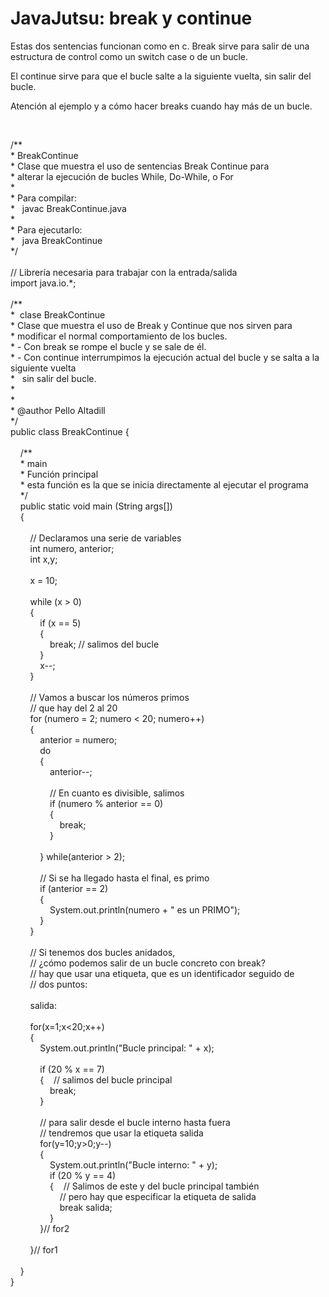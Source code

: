 <h1>
	JavaJutsu: break y continue</h1>
<p>
	Estas dos sentencias funcionan como en c. Break sirve para salir de una estructura de control como un switch case o de un bucle.</p>
<p>
	El continue sirve para que el bucle salte a la siguiente vuelta, sin salir del bucle.</p>
<p>
	Atenci&oacute;n al ejemplo y a c&oacute;mo hacer breaks cuando hay m&aacute;s de un bucle.</p>
<p>
	&nbsp;</p>
<p>
	/**<br />
	* BreakContinue<br />
	* Clase que muestra el uso de sentencias Break Continue para<br />
	* alterar la ejecuci&oacute;n de bucles While, Do-While, o For<br />
	*<br />
	* Para compilar:<br />
	*&nbsp;&nbsp; javac BreakContinue.java<br />
	*<br />
	* Para ejecutarlo:<br />
	*&nbsp;&nbsp; java BreakContinue<br />
	*/<br />
	&nbsp;<br />
	// Librer&iacute;a necesaria para trabajar con la entrada/salida<br />
	import java.io.*;<br />
	&nbsp;<br />
	/**<br />
	*&nbsp; clase BreakContinue<br />
	* Clase que muestra el uso de Break y Continue que nos sirven para<br />
	* modificar el normal comportamiento de los bucles.<br />
	* - Con break se rompe el bucle y se sale de &eacute;l.<br />
	* - Con continue interrumpimos la ejecuci&oacute;n actual del bucle y se salta a la siguiente vuelta<br />
	*&nbsp;&nbsp; sin salir del bucle. &nbsp;<br />
	*<br />
	*<br />
	* @author Pello Altadill<br />
	*/<br />
	public class BreakContinue {<br />
	&nbsp;&nbsp; &nbsp;<br />
	&nbsp;&nbsp; &nbsp;/**<br />
	&nbsp;&nbsp; &nbsp;* main<br />
	&nbsp;&nbsp; &nbsp;* Funci&oacute;n principal<br />
	&nbsp;&nbsp; &nbsp;* esta funci&oacute;n es la que se inicia directamente al ejecutar el programa<br />
	&nbsp;&nbsp; &nbsp;*/<br />
	&nbsp;&nbsp; &nbsp;public static void main (String args[])<br />
	&nbsp;&nbsp; &nbsp;{<br />
	&nbsp;&nbsp; &nbsp;&nbsp;&nbsp; &nbsp;<br />
	&nbsp;&nbsp; &nbsp;&nbsp;&nbsp; &nbsp;// Declaramos una serie de variables<br />
	&nbsp;&nbsp; &nbsp;&nbsp;&nbsp; &nbsp;int numero, anterior;<br />
	&nbsp;&nbsp; &nbsp;&nbsp;&nbsp; &nbsp;int x,y;<br />
	&nbsp;&nbsp; &nbsp;&nbsp;&nbsp; &nbsp;<br />
	&nbsp;&nbsp; &nbsp;&nbsp;&nbsp; &nbsp;x = 10;<br />
	&nbsp;&nbsp; &nbsp;&nbsp;&nbsp; &nbsp;<br />
	&nbsp;&nbsp; &nbsp;&nbsp;&nbsp; &nbsp;while (x &gt; 0)<br />
	&nbsp;&nbsp; &nbsp;&nbsp;&nbsp; &nbsp;{<br />
	&nbsp;&nbsp; &nbsp;&nbsp;&nbsp; &nbsp;&nbsp;&nbsp; &nbsp;if (x == 5)<br />
	&nbsp;&nbsp; &nbsp;&nbsp;&nbsp; &nbsp;&nbsp;&nbsp; &nbsp;{<br />
	&nbsp;&nbsp; &nbsp;&nbsp;&nbsp; &nbsp;&nbsp;&nbsp; &nbsp;&nbsp;&nbsp; &nbsp;break; // salimos del bucle<br />
	&nbsp;&nbsp; &nbsp;&nbsp;&nbsp; &nbsp;&nbsp;&nbsp; &nbsp;}<br />
	&nbsp;&nbsp; &nbsp;&nbsp;&nbsp; &nbsp;&nbsp;&nbsp; &nbsp;x--;<br />
	&nbsp;&nbsp; &nbsp;&nbsp;&nbsp; &nbsp;}<br />
	&nbsp;&nbsp; &nbsp;&nbsp;&nbsp; &nbsp;<br />
	&nbsp;&nbsp; &nbsp;&nbsp;&nbsp; &nbsp;// Vamos a buscar los n&uacute;meros primos<br />
	&nbsp;&nbsp; &nbsp;&nbsp;&nbsp; &nbsp;// que hay del 2 al 20<br />
	&nbsp;&nbsp; &nbsp;&nbsp;&nbsp; &nbsp;for (numero = 2; numero &lt; 20; numero++)<br />
	&nbsp;&nbsp; &nbsp;&nbsp;&nbsp; &nbsp;{<br />
	&nbsp;&nbsp; &nbsp;&nbsp;&nbsp; &nbsp;&nbsp;&nbsp; &nbsp;anterior = numero;<br />
	&nbsp;&nbsp; &nbsp;&nbsp;&nbsp; &nbsp;&nbsp;&nbsp; &nbsp;do<br />
	&nbsp;&nbsp; &nbsp;&nbsp;&nbsp; &nbsp;&nbsp;&nbsp; &nbsp;{<br />
	&nbsp;&nbsp; &nbsp;&nbsp;&nbsp; &nbsp;&nbsp;&nbsp; &nbsp;&nbsp;&nbsp; &nbsp;anterior--;<br />
	&nbsp;<br />
	&nbsp;&nbsp; &nbsp;&nbsp;&nbsp; &nbsp;&nbsp;&nbsp; &nbsp;&nbsp;&nbsp; &nbsp;// En cuanto es divisible, salimos<br />
	&nbsp;&nbsp; &nbsp;&nbsp;&nbsp; &nbsp;&nbsp;&nbsp; &nbsp;&nbsp;&nbsp; &nbsp;if (numero % anterior == 0)<br />
	&nbsp;&nbsp; &nbsp;&nbsp;&nbsp; &nbsp;&nbsp;&nbsp; &nbsp;&nbsp;&nbsp; &nbsp;{<br />
	&nbsp;&nbsp; &nbsp;&nbsp;&nbsp; &nbsp;&nbsp;&nbsp; &nbsp;&nbsp;&nbsp; &nbsp;&nbsp;&nbsp; &nbsp;break;&nbsp;&nbsp; &nbsp;<br />
	&nbsp;&nbsp; &nbsp;&nbsp;&nbsp; &nbsp;&nbsp;&nbsp; &nbsp;&nbsp;&nbsp; &nbsp;}<br />
	&nbsp;&nbsp; &nbsp;&nbsp;&nbsp; &nbsp;&nbsp;&nbsp; &nbsp;<br />
	&nbsp;&nbsp; &nbsp;&nbsp;&nbsp; &nbsp;&nbsp;&nbsp; &nbsp;} while(anterior &gt; 2);<br />
	&nbsp;&nbsp; &nbsp;&nbsp;&nbsp; &nbsp;&nbsp;&nbsp; &nbsp;<br />
	&nbsp;&nbsp; &nbsp;&nbsp;&nbsp; &nbsp;&nbsp;&nbsp; &nbsp;// Si se ha llegado hasta el final, es primo<br />
	&nbsp;&nbsp; &nbsp;&nbsp;&nbsp; &nbsp;&nbsp;&nbsp; &nbsp;if (anterior == 2)<br />
	&nbsp;&nbsp; &nbsp;&nbsp;&nbsp; &nbsp;&nbsp;&nbsp; &nbsp;{<br />
	&nbsp;&nbsp; &nbsp;&nbsp;&nbsp; &nbsp;&nbsp;&nbsp; &nbsp;&nbsp;&nbsp; &nbsp;System.out.println(numero + &quot; es un PRIMO&quot;);<br />
	&nbsp;&nbsp; &nbsp;&nbsp;&nbsp; &nbsp;&nbsp;&nbsp; &nbsp;}<br />
	&nbsp;&nbsp; &nbsp;&nbsp;&nbsp; &nbsp;}<br />
	&nbsp;&nbsp; &nbsp;&nbsp;&nbsp; &nbsp;<br />
	&nbsp;&nbsp; &nbsp;&nbsp;&nbsp; &nbsp;// Si tenemos dos bucles anidados, &nbsp;<br />
	&nbsp;&nbsp; &nbsp;&nbsp;&nbsp; &nbsp;// &iquest;c&oacute;mo podemos salir de un bucle concreto con break?<br />
	&nbsp;&nbsp; &nbsp;&nbsp;&nbsp; &nbsp;// hay que usar una etiqueta, que es un identificador seguido de<br />
	&nbsp;&nbsp; &nbsp;&nbsp;&nbsp; &nbsp;// dos puntos:<br />
	&nbsp;&nbsp; &nbsp;&nbsp;&nbsp; &nbsp;<br />
	&nbsp;&nbsp; &nbsp;&nbsp;&nbsp; &nbsp;salida:<br />
	&nbsp;&nbsp; &nbsp;&nbsp;&nbsp; &nbsp;<br />
	&nbsp;&nbsp; &nbsp;&nbsp;&nbsp; &nbsp;for(x=1;x&lt;20;x++)<br />
	&nbsp;&nbsp; &nbsp;&nbsp;&nbsp; &nbsp;{<br />
	&nbsp;&nbsp; &nbsp;&nbsp;&nbsp; &nbsp;&nbsp;&nbsp; &nbsp;System.out.println(&quot;Bucle principal: &quot; + x);<br />
	&nbsp;&nbsp; &nbsp;&nbsp;&nbsp; &nbsp;&nbsp;&nbsp; &nbsp;<br />
	&nbsp;&nbsp; &nbsp;&nbsp;&nbsp; &nbsp;&nbsp;&nbsp; &nbsp;if (20 % x == 7)<br />
	&nbsp;&nbsp; &nbsp;&nbsp;&nbsp; &nbsp;&nbsp;&nbsp; &nbsp;{&nbsp;&nbsp; &nbsp;// salimos del bucle principal<br />
	&nbsp;&nbsp; &nbsp;&nbsp;&nbsp; &nbsp;&nbsp;&nbsp; &nbsp;&nbsp;&nbsp; &nbsp;break;<br />
	&nbsp;&nbsp; &nbsp;&nbsp;&nbsp; &nbsp;&nbsp;&nbsp; &nbsp;}<br />
	&nbsp;&nbsp; &nbsp;&nbsp;&nbsp; &nbsp;&nbsp;&nbsp; &nbsp;<br />
	&nbsp;&nbsp; &nbsp;&nbsp;&nbsp; &nbsp;&nbsp;&nbsp; &nbsp;// para salir desde el bucle interno hasta fuera<br />
	&nbsp;&nbsp; &nbsp;&nbsp;&nbsp; &nbsp;&nbsp;&nbsp; &nbsp;// tendremos que usar la etiqueta salida<br />
	&nbsp;&nbsp; &nbsp;&nbsp;&nbsp; &nbsp;&nbsp;&nbsp; &nbsp;for(y=10;y&gt;0;y--)<br />
	&nbsp;&nbsp; &nbsp;&nbsp;&nbsp; &nbsp;&nbsp;&nbsp; &nbsp;{<br />
	&nbsp;&nbsp; &nbsp;&nbsp;&nbsp; &nbsp;&nbsp;&nbsp; &nbsp;&nbsp;&nbsp; &nbsp;System.out.println(&quot;Bucle interno: &quot; + y);<br />
	&nbsp;&nbsp; &nbsp;&nbsp;&nbsp; &nbsp;&nbsp;&nbsp; &nbsp;&nbsp;&nbsp; &nbsp;if (20 % y == 4)<br />
	&nbsp;&nbsp; &nbsp;&nbsp;&nbsp; &nbsp;&nbsp;&nbsp; &nbsp;&nbsp;&nbsp; &nbsp;{&nbsp;&nbsp; &nbsp;// Salimos de este y del bucle principal tambi&eacute;n<br />
	&nbsp;&nbsp; &nbsp;&nbsp;&nbsp; &nbsp;&nbsp;&nbsp; &nbsp;&nbsp;&nbsp; &nbsp;&nbsp;&nbsp; &nbsp;// pero hay que especificar la etiqueta de salida<br />
	&nbsp;&nbsp; &nbsp;&nbsp;&nbsp; &nbsp;&nbsp;&nbsp; &nbsp;&nbsp;&nbsp; &nbsp;&nbsp;&nbsp; &nbsp;break salida;<br />
	&nbsp;&nbsp; &nbsp;&nbsp;&nbsp; &nbsp;&nbsp;&nbsp; &nbsp;&nbsp;&nbsp; &nbsp;}<br />
	&nbsp;&nbsp; &nbsp;&nbsp;&nbsp; &nbsp;&nbsp;&nbsp; &nbsp;}// for2<br />
	&nbsp;&nbsp; &nbsp;&nbsp;&nbsp; &nbsp;&nbsp;&nbsp; &nbsp;<br />
	&nbsp;&nbsp; &nbsp;&nbsp;&nbsp; &nbsp;}// for1<br />
	&nbsp;&nbsp; &nbsp;&nbsp;&nbsp; &nbsp;<br />
	&nbsp;&nbsp; &nbsp;}<br />
	}</p>
